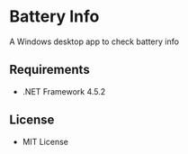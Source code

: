 ﻿# Battery Info

A Windows desktop app to check battery info

## Requirements

 * .NET Framework 4.5.2

## License

 - MIT License
